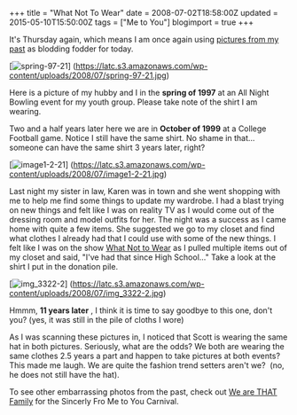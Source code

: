 +++
title = "What Not To Wear"
date = 2008-07-02T18:58:00Z
updated = 2015-05-10T15:50:00Z
tags = ["Me to You"]
blogimport = true 
+++

It's Thursday again, which means I am once again using [pictures from my past](http://lifeatthecircus.com/category/me-to-you/) as blodding fodder for today.  

[![spring-97-21](https://latc.s3.amazonaws.com/wp-content/uploads/2008/07/spring-97-21-350x200.jpg "spring-97-21")] (https://latc.s3.amazonaws.com/wp-content/uploads/2008/07/spring-97-21.jpg)  

Here is a picture of my hubby and I in the **spring of 1997** at an All Night Bowling event for my youth group.  Please take note of the shirt I am wearing.  

Two and a half years later here we are in **October of 1999** at a College Football game.  Notice I still have the same shirt.  No shame in that... someone can have the same shirt 3 years later, right?  

[![image1-2-21](https://latc.s3.amazonaws.com/wp-content/uploads/2008/07/image1-2-21-350x208.jpg "image1-2-21")] (https://latc.s3.amazonaws.com/wp-content/uploads/2008/07/image1-2-21.jpg)  

Last night my sister in law, Karen was in town and she went shopping with me to help me find some things to update my wardrobe. I had a blast trying on new things and felt like I was on reality TV as I would come out of the dressing room and model outfits for her.  The night was a success as I came home with quite a few items. She suggested we go to my closet and find what clothes I already had that I could use with some of the new things.  I felt like I was on the show [What Not to Wear](http://tlc.discovery.com/fansites/whatnottowear/whatnottowear.html) as I pulled multiple items out of my closet and said, &quot;I've had that since High School...&quot;   Take a look at the shirt I put in the donation pile.  

[![img_3322-2](https://latc.s3.amazonaws.com/wp-content/uploads/2008/07/img_3322-2-350x261.jpg "img_3322-2")] (https://latc.s3.amazonaws.com/wp-content/uploads/2008/07/img_3322-2.jpg)  

Hmmm, **11 years later** , I think it is time to say goodbye to this one, don't you? (yes, it was still in the pile of cloths I wore)  

As I was scanning these pictures in, I noticed that Scott is wearing the same hat in both pictures.  Seriously, what are the odds?  We both are wearing the same clothes 2.5 years a part and happen to take pictures at both events?   This made me laugh.  We are quite the fashion trend setters aren't we?  (no, he does not still have the hat).  

To see other embarrassing photos from the past, check out [We are THAT Family](http://weareTHATfamily.com) for the Sincerly Fro Me to You Carnival.
